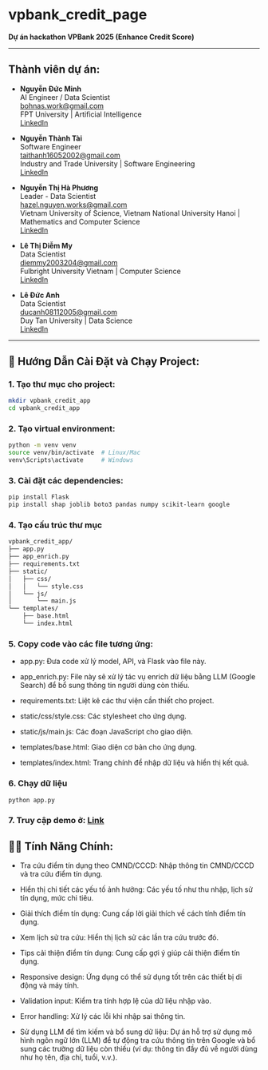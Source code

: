 # vpbank_credit_page

**Dự án hackathon VPBank 2025 (Enhance Credit Score)**

---

## Thành viên dự án:

- **Nguyễn Đức Minh**  
  AI Engineer / Data Scientist  
  bohnas.work@gmail.com  
  FPT University | Artificial Intelligence  
  [LinkedIn](https://www.linkedin.com/in/bohnas-minh/)

- **Nguyễn Thành Tài**  
  Software Engineer  
  taithanh16052002@gmail.com  
  Industry and Trade University | Software Engineering  
  [LinkedIn](https://www.linkedin.com/in/taithanh/)

- **Nguyễn Thị Hà Phương**  
  Leader - Data Scientist  
  hazel.nguyen.works@gmail.com  
  Vietnam University of Science, Vietnam National University Hanoi | Mathematics and Computer Science  
  [LinkedIn](https://www.linkedin.com/in/hazel-nguyen-4870162ba/)

- **Lê Thị Diễm My**  
  Data Scientist  
  diemmy2003204@gmail.com  
  Fulbright University Vietnam | Computer Science  
  [LinkedIn](https://www.linkedin.com/in/diem-my-le/)

- **Lê Đức Anh**  
  Data Scientist  
  ducanh08112005@gmail.com  
  Duy Tan University | Data Science  
  [LinkedIn](https://www.linkedin.com/in/đức-anh-lê-98100530a/)

---

## 🚀 Hướng Dẫn Cài Đặt và Chạy Project:

### 1. Tạo thư mục cho project:
```bash
mkdir vpbank_credit_app
cd vpbank_credit_app
```

### 2. Tạo virtual environment:
```bash
python -m venv venv
source venv/bin/activate  # Linux/Mac
venv\Scripts\activate     # Windows
```

### 3. Cài đặt các dependencies:
```bash
pip install Flask
pip install shap joblib boto3 pandas numpy scikit-learn google
```

### 4. Tạo cấu trúc thư mục
```bash
vpbank_credit_app/
├── app.py
├── app_enrich.py
├── requirements.txt
├── static/
│   ├── css/
│   │   └── style.css
│   └── js/
│       └── main.js
└── templates/
    ├── base.html
    └── index.html
```

### 5. Copy code vào các file tương ứng:
- app.py: Đưa code xử lý model, API, và Flask vào file này.

- app_enrich.py: File này sẽ xử lý tác vụ enrich dữ liệu bằng LLM (Google Search) để bổ sung thông tin người dùng còn thiếu.

- requirements.txt: Liệt kê các thư viện cần thiết cho project.

- static/css/style.css: Các stylesheet cho ứng dụng.

- static/js/main.js: Các đoạn JavaScript cho giao diện.

- templates/base.html: Giao diện cơ bản cho ứng dụng.

- templates/index.html: Trang chính để nhập dữ liệu và hiển thị kết quả.

### 6. Chạy dữ liệu
```bash
python app.py
```

### 7. Truy cập demo ở: [Link](https://vpbank-credit-page.onrender.com/)

## 🧑‍💻 Tính Năng Chính:
- Tra cứu điểm tín dụng theo CMND/CCCD: Nhập thông tin CMND/CCCD và tra cứu điểm tín dụng.

- Hiển thị chi tiết các yếu tố ảnh hưởng: Các yếu tố như thu nhập, lịch sử tín dụng, mức chi tiêu.

- Giải thích điểm tín dụng: Cung cấp lời giải thích về cách tính điểm tín dụng.

- Xem lịch sử tra cứu: Hiển thị lịch sử các lần tra cứu trước đó.

- Tips cải thiện điểm tín dụng: Cung cấp gợi ý giúp cải thiện điểm tín dụng.

- Responsive design: Ứng dụng có thể sử dụng tốt trên các thiết bị di động và máy tính.

- Validation input: Kiểm tra tính hợp lệ của dữ liệu nhập vào.

- Error handling: Xử lý các lỗi khi nhập sai thông tin.

- Sử dụng LLM để tìm kiếm và bổ sung dữ liệu: Dự án hỗ trợ sử dụng mô hình ngôn ngữ lớn (LLM) để tự động tra cứu thông tin trên Google và bổ sung các trường dữ liệu còn thiếu (ví dụ: thông tin đầy đủ về người dùng như họ tên, địa chỉ, tuổi, v.v.).

